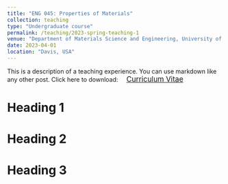 ```yaml
---
title: "ENG 045: Properties of Materials"
collection: teaching
type: "Undergraduate course"
permalink: /teaching/2023-spring-teaching-1
venue: "Department of Materials Science and Engineering, University of California Davis"
date: 2023-04-01
location: "Davis, USA"
---
```


This is a description of a teaching experience. You can use markdown like any other post.  <span style="font-size: 100%;">Click here to download: &nbsp;&nbsp;&nbsp;</span> <a href="/files/eng-45_spring.pdf" target="_blank" class="btn btn-success"><span style="font-size: 120%;">Curriculum Vitae</span></a>

Heading 1
======

Heading 2
======

Heading 3
======